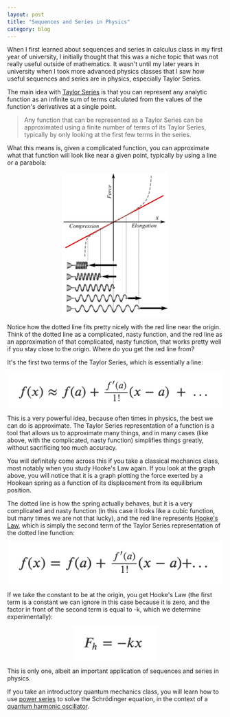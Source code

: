 ```yaml
---
layout: post
title: "Sequences and Series in Physics"
category: blog
---
```


When I first learned about sequences and series in calculus class in my first year of university, I initially thought that this was a niche topic that was not really useful outside of mathematics. It wasn't until my later years in university when I took more advanced physics classes that I saw how useful sequences and series are in physics, especially Taylor Series.

The main idea with [Taylor Series](https://en.wikipedia.org/wiki/Taylor_series) is that you can represent any analytic function as an infinite sum of terms calculated from the values of the function's derivatives at a single point.

> Any function that can be represented as a Taylor Series can be approximated using a finite number of terms of its Taylor Series, typically by only looking at the first few terms in the series.

What this means is, given a complicated function, you can approximate what that function will look like near a given point, typically by using a line or a parabola:

<img alt="Hooke's Law" src="/assets/images/sequences-and-series-in-physics-1.png" style="width:250px; margin: auto; display: block;"/>

Notice how the dotted line fits pretty nicely with the red line near the origin. Think of the dotted line as a complicated, nasty function, and the red line as an approximation of that complicated, nasty function, that works pretty well if you stay close to the origin. Where do you get the red line from?

It's the first two terms of the Taylor Series, which is essentially a line:

<img alt="Equation 1" src="/assets/images/sequences-and-series-in-physics-2.png" style="width:500px; margin: auto; display: block;"/>

This is a very powerful idea, because often times in physics, the best we can do is approximate. The Taylor Series representation of a function is a tool that allows us to approximate many things, and in many cases (like above, with the complicated, nasty function) simplifies things greatly, without sacrificing too much accuracy.

You will definitely come across this if you take a classical mechanics class, most notably when you study Hooke's Law again. If you look at the graph above, you will notice that it is a graph plotting the force exerted by a Hookean spring as a function of its displacement from its equilibrium position.

The dotted line is how the spring actually behaves, but it is a very complicated and nasty function (in this case it looks like a cubic function, but many times we are not that lucky), and the red line represents [Hooke's Law](https://en.wikipedia.org/wiki/Hooke's_law), which is simply the second term of the Taylor Series representation of the dotted line function:

<img alt="Equation 2" src="/assets/images/sequences-and-series-in-physics-3.png" style="width:500px; margin: auto; display: block;"/>

If we take the constant to be at the origin, you get Hooke's Law (the first term is a constant we can ignore in this case because it is zero, and the factor in front of the second term is equal to -k, which we determine experimentally):

<img alt="Equation 3" src="/assets/images/sequences-and-series-in-physics-4.png" style="width:200px; margin: auto; display: block;"/>

This is only one, albeit an important application of sequences and series in physics.

If you take an introductory quantum mechanics class, you will learn how to use [power series](https://en.wikipedia.org/wiki/Power_series) to solve the Schrödinger equation, in the context of a [quantum harmonic oscillator](http://physics.gmu.edu/~dmaria/590%20Web%20Page/public_html/qm_topics/harmonic/).
